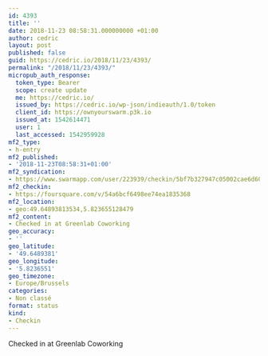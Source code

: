 ```yaml
---
id: 4393
title: ''
date: 2018-11-23 08:58:31.000000000 +01:00
author: cedric
layout: post
published: false
guid: https://cedric.io/2018/11/23/4393/
permalink: "/2018/11/23/4393/"
micropub_auth_response:
  token_type: Bearer
  scope: create update
  me: https://cedric.io/
  issued_by: https://cedric.io/wp-json/indieauth/1.0/token
  client_id: https://ownyourswarm.p3k.io
  issued_at: 1542614471
  user: 1
  last_accessed: 1542959928
mf2_type:
- h-entry
mf2_published:
- '2018-11-23T08:58:31+01:00'
mf2_syndication:
- https://www.swarmapp.com/user/223939/checkin/5bf7b327947c05002cae6d60
mf2_checkin:
- https://foursquare.com/v/54a6bcf6498ee74ea1835368
mf2_location:
- geo:49.64893813534,5.823655128479
mf2_content:
- Checked in at Greenlab Coworking
geo_accuracy:
- ''
geo_latitude:
- '49.6489381'
geo_longitude:
- '5.8236551'
geo_timezone:
- Europe/Brussels
categories:
- Non classé
format: status
kind:
- Checkin
---
```

Checked in at Greenlab Coworking